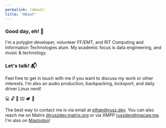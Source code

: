 ```yaml
---
permalink: /about/
title: "About"
---
```


### Good day, eh! 👋

I'm a polyglot developer, volunteer FF/EMT, and RIT Computing and Information Technologies alum. My academic focus is data engineering, and music & technology.

### Let's talk! 📬

Feel free to get in touch with me if you want to discuss my work or other interests. I'm also an audio production, backpacking, locksport, and daily driver Linux nerd!

💻 🔓 🎹 ⌨️ 🏕️ 🤿

The best way to contact me is via email at [ethan@rusz.dev](mailto:ethan@rusz.dev). You can also reach me on Matrix [@ruszdev:matrix.org](https://matrix.to/#/@ruszdev:matrix.org) or via XMPP [ruszdev@macaw.me](xmpp://ruszdev@macaw.me). I'm also on [Mastodon](https://infosec.exchange/@rusz)!

